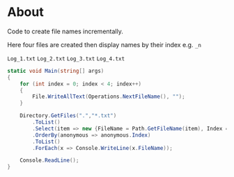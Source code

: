 ﻿# About

Code to create file names incrementally.

Here four files are created then display names by their index e.g. `_n`

`Log_1.txt` `Log_2.txt` `Log_3.txt` `Log_4.txt`

```csharp
static void Main(string[] args)
{
    for (int index = 0; index < 4; index++)
    {
        File.WriteAllText(Operations.NextFileName(), "");
    }

    Directory.GetFiles(".","*.txt")
        .ToList()
        .Select(item => new {FileName = Path.GetFileName(item), Index = item.SqueezeInt() })
        .OrderBy(anonymous => anonymous.Index)
        .ToList()
        .ForEach(x => Console.WriteLine(x.FileName));

    Console.ReadLine();
}
```

